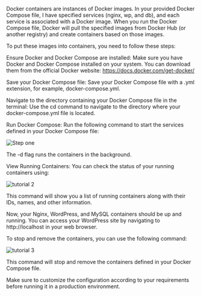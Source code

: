 Docker containers are instances of Docker images. In your provided Docker Compose file, I have specified services (nginx, wp, and db), and each service is associated with a Docker image. When you run the Docker Compose file, Docker will pull the specified images from Docker Hub (or another registry) and create containers based on those images.

To put these images into containers, you need to follow these steps:

Ensure Docker and Docker Compose are installed:
Make sure you have Docker and Docker Compose installed on your system. You can download them from the official Docker website: https://docs.docker.com/get-docker/

Save your Docker Compose file:
Save your Docker Compose file with a .yml extension, for example, docker-compose.yml.

Navigate to the directory containing your Docker Compose file in the terminal:
Use the cd command to navigate to the directory where your docker-compose.yml file is located.

Run Docker Compose:
Run the following command to start the services defined in your Docker Compose file:

![Step one](https://github.com/DavidWorkGitHub/Docker-Task/assets/65865159/18d439a4-d727-4af9-bbaf-3c2bb4d6fb2d)

The -d flag runs the containers in the background.

View Running Containers:
You can check the status of your running containers using:

![tutorial 2](https://github.com/DavidWorkGitHub/Docker-Task/assets/65865159/dc1fbd61-eb4c-4a82-b222-aeb02ba50668)

This command will show you a list of running containers along with their IDs, names, and other information.

Now, your Nginx, WordPress, and MySQL containers should be up and running. You can access your WordPress site by navigating to http://localhost in your web browser.

To stop and remove the containers, you can use the following command:

![tutorial 3](https://github.com/DavidWorkGitHub/Docker-Task/assets/65865159/a4ba8010-5218-4d9f-8f00-a04d2bada3bd)


This command will stop and remove the containers defined in your Docker Compose file.

Make sure to customize the configuration according to your requirements before running it in a production environment.

